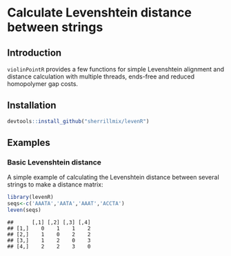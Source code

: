 # Calculate Levenshtein distance between strings

## Introduction

`violinPointR` provides a few functions for simple Levenshtein alignment and distance calculation with multiple threads, ends-free and reduced homopolymer gap costs.

## Installation


```r
devtools::install_github("sherrillmix/levenR")
```

## Examples

### Basic Levenshtein distance

A simple example of calculating the Levenshtein distance between several strings to make a distance matrix:

```r
library(levenR)
seqs<-c('AAATA','AATA','AAAT','ACCTA')
leven(seqs)
```

```
##      [,1] [,2] [,3] [,4]
## [1,]    0    1    1    2
## [2,]    1    0    2    2
## [3,]    1    2    0    3
## [4,]    2    2    3    0
```

